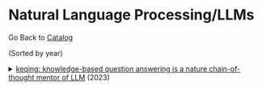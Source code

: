 # Natural Language Processing/LLMs

Go Back to [Catalog](README.md)

(Sorted by year)

<details><summary><a href="https://arxiv.org/abs/2401.00426">keqing: knowledge-based question answering is a nature chain-of-thought mentor of LLM</a> (2023)</summary><br><pre><code>@misc{wang2023keqing,
    author = "Wang, Chaojie and Xu, Yishi and Peng, Zhong and Zhang, Chenxi and Chen, Bo and Wang, Xinrun and Feng, Lei and An, Bo",
    title = "keqing: knowledge-based question answering is a nature chain-of-thought mentor of LLM",
    year = "2023",
    url = "https://arxiv.org/abs/2401.00426",
    eprint = "2401.00426",
    archivePrefix = "arXiv",
    primaryClass = "cs.CL"
}
</pre></code></details>